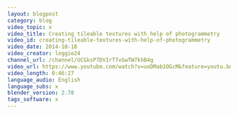 ```yaml
---
layout: blogpost
category: blog
video_topic: x
video_title: Creating tileable textures with help of photogrammetry
video_id: creating-tileable-textures-with-help-of-photogrammetry
video_date: 2014-10-18
video_creator: loggie24
channel_url: /channel/UCGksP7DVIrT7vGwTW7khB4g
video_url: https://www.youtube.com/watch?v=uoDMab1OGcM&feature=youtu.be
video_length: 0:46:27
language_audio: English
language_subs: x
blender_version: 2.78
tags_software: x
---
```


